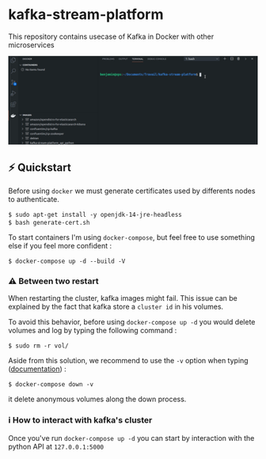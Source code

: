 # kafka-stream-platform
This repository contains usecase of Kafka in Docker with other microservices

![docker-compose up -d](./assets/images/kafka-docker-compose.gif)

## :zap: Quickstart

Before using `docker` we must generate certificates used by differents nodes to authenticate.

```console
$ sudo apt-get install -y openjdk-14-jre-headless
$ bash generate-cert.sh
```

To start containers I'm using `docker-compose`, but feel free to use something else if you feel more confident :

```console
$ docker-compose up -d --build -V
```

### :warning: Between two restart

When restarting the cluster, kafka images might fail. This issue can be explained by the fact that kafka store a `cluster id` in his volumes.

To avoid this behavior, before using `docker-compose up -d` you would delete volumes and log by typing the following command :

```console
$ sudo rm -r vol/
```

Aside from this solution, we recommend to use the `-v` option when typing ([documentation](https://docs.docker.com/compose/reference/rm/)) :

```console
$ docker-compose down -v
```

it delete anonymous volumes along the down process.

### :information_source: How to interact with kafka's cluster

Once you've run `docker-compose up -d` you can start by interaction with the python API at `127.0.0.1:5000`